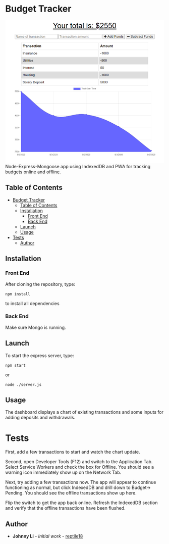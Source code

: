 # Budget Tracker

![Screenshot of Budget Tracker Application](github_assets/screenshot.png)
Node-Express-Mongoose app using IndexedDB and PWA for tracking budgets online and offline.

## Table of Contents
- [Budget Tracker](#budget-tracker)
  - [Table of Contents](#table-of-contents)
  - [Installation](#installation)
    - [Front End](#front-end)
    - [Back End](#back-end)
  - [Launch](#launch)
  - [Usage](#usage)
- [Tests](#tests)
  - [Author](#author)

## Installation

### Front End
After cloning the repository, type:
```
npm install
```
to install all dependencies

### Back End
Make sure Mongo is running.

## Launch

To start the express server, type:
```
npm start
```
or
```
node ./server.js
```

## Usage

The dashboard displays a chart of existing transactions and some inputs for adding deposits and withdrawals. 

# Tests

First, add a few transactions to start and watch the chart update.

Second, open Developer Tools (F12) and switch to the Application Tab. Select Service Workers and check the box for Offline. You should see a warning icon immediately show up on the Network Tab.

Next, try adding a few transactions now. The app will appear to continue functioning as normal, but click IndexedDB and drill down to Budget-> Pending. You should see the offline transactions show up here. 

Flip the switch to get the app back online. Refresh the IndexedDB section and verify that the offline transactions have been flushed.

## Author

* **Johnny Li** - *Initial work* - [reptile18](https://github.com/reptile18)
